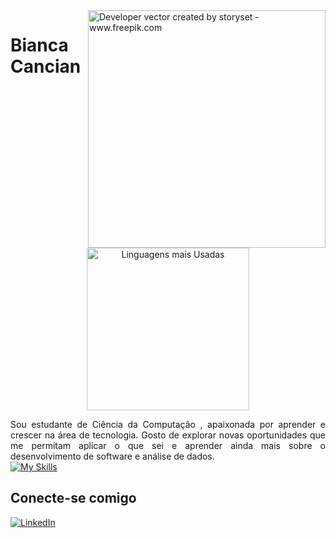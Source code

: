 <img align="right" alt="Developer vector created by storyset - www.freepik.com" height="380" src="https://user-images.githubusercontent.com/97471199/230774187-e482399b-492c-4c17-a831-0314bf90526e.png">

<h1>
    <span>Bianca Cancian</span>
</h1>

  <p align="center">
  <a href="https://github.com/anuraghazra/github-readme-stats">
    <img src="https://github-readme-stats.vercel.app/api/top-langs/?username=BiancaCancian" alt="Linguagens mais Usadas" width="260" />
  </a>
</p>

<div style="text-align: justify;">
  Sou estudante de Ciência da Computação , apaixonada por aprender e crescer na área de tecnologia. Gosto de explorar novas oportunidades que me permitam aplicar o que sei e aprender ainda mais sobre o desenvolvimento de software e análise de dados.
</div>

<a href="https://skillicons.dev">
    <img src="https://skillicons.dev/icons?i=js,html,css,sass,bootstrap,python,flask,java,spring,mysql,postgresql,mongodb,r,react,typescript" alt="My Skills">
  </a>
 

## Conecte-se comigo

[![LinkedIn](https://img.shields.io/badge/-LinkedIn-000?style=for-the-badge&logo=linkedin&logoColor=FF00F6&color:FFF)](https://www.linkedin.com/in/bianca-cancian-4a60b61a3/)
